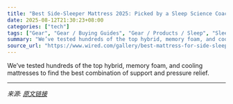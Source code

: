 ```yaml
---
title: "Best Side-Sleeper Mattress 2025: Picked by a Sleep Science Coach"
date: 2025-08-12T21:30:23+08:00
categories: ["tech"]
tags: ["Gear", "Gear / Buying Guides", "Gear / Products / Sleep", "Sleep", "buying guides", "Shopping", "mattresses", "Bedroom", "household", "home", "Side Hustle"]
summary: "We’ve tested hundreds of the top hybrid, memory foam, and cooling mattresses to find the best combination of support and pressure relief."
source_url: "https://www.wired.com/gallery/best-mattress-for-side-sleepers/"
---
```


We’ve tested hundreds of the top hybrid, memory foam, and cooling mattresses to find the best combination of support and pressure relief.

---

*来源: [原文链接](https://www.wired.com/gallery/best-mattress-for-side-sleepers/)*
